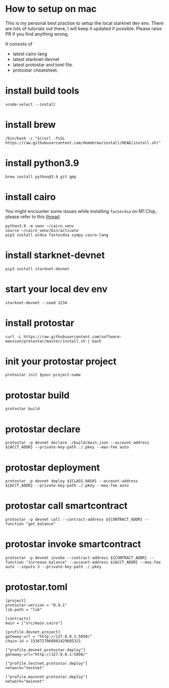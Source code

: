 # How to setup on mac
This is my personal best practise to setup the local starknet dev env. There are lots of tutorials out there, I will keep it updated if possible.
Please raise PR if you find anything wrong.

It consists of
 - latest cairo-lang
 - latest starknet-devnet
 - latest protostar and toml file.
 - protostar cheatsheet.

# install build tools
```
xcode-select --install
```

# install brew
```
/bin/bash -c "$(curl -fsSL https://raw.githubusercontent.com/Homebrew/install/HEAD/install.sh)"
```

# install python3.9
```
brew install python@3.9 git gmp
```

# install cairo
You might encounter some issues while installing `fastecdsa` on M1 Chip, please refer to this [thread](https://github.com/AntonKueltz/fastecdsa/issues/74)

```
python3.9 -m venv ~/cairo_venv
source ~/cairo_venv/bin/activate
pip3 install ecdsa fastecdsa sympy cairo-lang
```

# install starknet-devnet
```
pip3 install starknet-devnet
```

# start your local dev env
```
starknet-devnet --seed 1234
```

# install protostar
```
curl -L https://raw.githubusercontent.com/software-mansion/protostar/master/install.sh | bash
```
# init your protostar project
```
protostar init $your-project-name
```
# protostar build
```
protostar build
```

# protostar declare
```
protostar -p devnet declare ./build/main.json --account-address ${ACCT_ADDR} --private-key-path ./.pkey --max-fee auto
```

# protostar deployment
```
protostar -p devnet deploy ${CLASS_HASH} --account-address ${ACCT_ADDR} --private-key-path ./.pkey --max-fee auto
```

# protostar call smartcontract
```
protostar -p devnet call --contract-address ${CONTRACT_ADDR} --function "get_balance"
```

# protostar invoke smartcontract
```
protostar -p devnet invoke --contract-address ${CONTRACT_ADDR} --function "increase_balance" --account-address ${ACCT_ADDR} --max-fee auto --inputs 3 --private-key-path ./.pkey
```

# protostar.toml
```
[project]
protostar-version = "0.9.1"
lib-path = "lib"

[contracts]
main = ["src/main.cairo"]

[profile.devnet.project]
gateway-url = "http://127.0.0.1:5050/"
chain-id = 1536727068981429685321

["profile.devnet.protostar.deploy"]
gateway-url="http://127.0.0.1:5050/"

["profile.testnet.protostar.deploy"]
network="testnet"

["profile.mainnet.protostar.deploy"]
network="mainnet"
```



